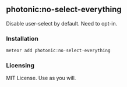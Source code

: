## photonic:no-select-everything

Disable user-select by default. Need to opt-in.


### Installation

````js
meteor add photonic:no-select-everything
````


### Licensing

MIT License.  Use as you will.
